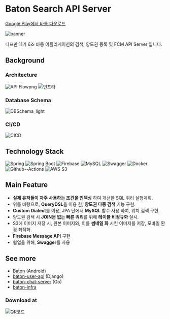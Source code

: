 # Baton Search API Server

[Google Play에서 바통 다운로드](https://play.google.com/store/apps/details?id=com.depromeet.baton)

![banner](https://user-images.githubusercontent.com/86508420/176690477-a0d002fc-ce84-4820-a3a9-daaba24d9eb6.png)

디프만 11기 6조 바통 어플리케이션의 검색, 양도권 등록 및 FCM API Server 입니다.

## Background

### Architecture

![API Flowpng](https://user-images.githubusercontent.com/86508420/176701877-78c21e38-c2e5-40d5-a815-fd0a9ddc358a.png)
![인프라](https://user-images.githubusercontent.com/86508420/176702393-281778aa-46cd-4815-aeb1-72a971b371a5.png)


### Database Schema

![DBSchema_light](https://user-images.githubusercontent.com/86508420/176701610-721ab6c0-8a22-41e3-9ab9-b33b4fb6e881.png)


### CI/CD

![CICD](https://user-images.githubusercontent.com/86508420/176702474-614a02fa-a296-4ab1-9e06-eb8de6a6e9ea.png)

## Technology Stack

<div>

![Spring](https://img.shields.io/badge/-Spring-6DB33F?logo=Spring&logoColor=white&style=flat)
![Spring Boot](https://img.shields.io/badge/-Spring--Boot-6DB33F?logo=Spring%20Boot&logoColor=white&style=flat)
![Firebase](https://img.shields.io/badge/-Firebase-FFCA28?logo=Firebase&logoColor=black&style=flat)
![MySQL](https://img.shields.io/badge/-MySQL-blue?logo=MySQL&logoColor=white&style=flat)
![Swagger](https://img.shields.io/badge/-Swagger-a4ff82?logo=Swagger&logoColor=black&style=flat)
![Docker](https://img.shields.io/badge/-Docker-2496ED?logo=Docker&logoColor=white&style=flat)
![Github--Actions](https://img.shields.io/badge/-Github--Actions-0006ff?logo=GitHub%20Actions&logoColor=white&style=flat)
![AWS S3](https://img.shields.io/badge/-AWS%20S3-569A31?logo=Amazon%20S3&logoColor=white&style=flat)

</div>

## Main Feature
- **실제 유저들이 자주 사용하는 조건을 인덱싱** 하여 개선한 SQL 쿼리 실행계획.
- 위를 바탕으로, **QueryDSL**을 이용 한, **양도권 다중 검색** 기능 구현.
- **Custom Dialect**를 이용, JPA 단에서 **MySQL** 함수 사용 하여, 위치 검색 구현.
- 양도권 검색 시 **JOIN문 없는 빠른 쿼리**를 위해 **테이블 비정규화** 실시.
- S3에 이미지 저장 시, 원본 이미지와, 이를 **썸네일 화** 시킨 이미지를 저장, 모바일 환경 최적화.
- **Firebase Message API** 구현
- 협업을 위해, **Swagger**를 사용

## See more

* [Baton](https://github.com/depromeet/Baton) (Android)
* [baton-user-api](https://github.com/depromeet/baton-user-api) (Django)
* [baton-chat-server](https://github.com/depromeet/baton-chat-server) (Go)
* [baton-infra](https://github.com/depromeet/baton-infra)

### Download at
![QR코드](https://user-images.githubusercontent.com/86508420/176703343-2a5030ba-f30c-407d-af3b-1797681bcaf7.png)
